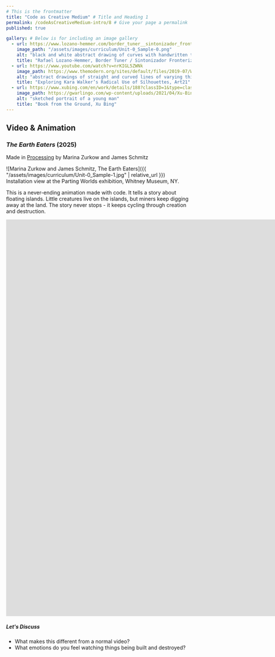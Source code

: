 ```yaml
---
# This is the frontmatter
title: "Code as Creative Medium" # Title and Heading 1
permalink: /codeAsCreativeMedium-intro/8 # Give your page a permalink
published: true

gallery: # Below is for including an image gallery
  - url: https://www.lozano-hemmer.com/border_tuner__sintonizador_fronterizo.php
    image_path: "/assets/images/curriculum/Unit-0_Sample-0.png"
    alt: "black and white abstract drawing of curves with handwritten text: too much future "
    title: "Rafael Lozano-Hemmer, Border Tuner / Sintonizador Fronterizo, Relational Architecture 23, 2019."
  - url: https://www.youtube.com/watch?v=nrKIGL5ZWNk
    image_path: https://www.themodern.org/sites/default/files/2019-07/Walker_Slavery%21-Slavery%21_1.jpg
    alt: "abstract drawings of straight and curved lines of varying thickness"
    title: "Exploring Kara Walker’s Radical Use of Silhouettes, Art21"
  - url: https://www.xubing.com/en/work/details/188?classID=1&type=class#188
    image_path: https://gwarlingo.com/wp-content/uploads/2021/04/Xu-Bing-06-1.jpg
    alt: "sketched portrait of a young man"
    title: "Book from the Ground, Xu Bing"
---
```

## Video & Animation
### *The Earth Eaters* (2025)
Made in [Processing](https://processing.org/) by Marina Zurkow and James Schmitz

![Marina Zurkow and James Schmitz, The Earth Eaters]({{ "/assets/images/curriculum/Unit-0_Sample-1.jpg" | relative_url }})  
Installation view at the Parting Worlds exhibition, Whitney Museum, NY.

This is a never-ending animation made with code. It tells a story about floating islands. Little creatures live on the islands, but miners keep digging away at the land. The story never stops - it keeps cycling through creation and destruction.

<iframe src="https://player.vimeo.com/video/1074718891?badge=0&amp;autopause=0&amp;player_id=0&amp;app_id=58479" width="1920" height="1080" frameborder="0" allow="autoplay; fullscreen; picture-in-picture; clipboard-write; encrypted-media" title="Marina Zurkow, &quot;The Earth Eaters&quot; (single channel), 2025"></iframe>

##### Let's Discuss
- What makes this different from a normal video?
- What emotions do you feel watching things being built and destroyed?

